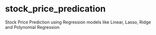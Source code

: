 # stock_price_predication
Stock Price Prediction using Regression models like Linear, Lasso, Ridge and Polynomial Regression
